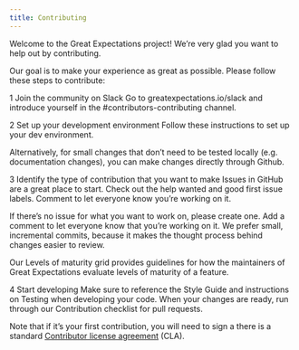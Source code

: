 ```yaml
---
title: Contributing
---
```


Welcome to the Great Expectations project! We’re very glad you want to help out by contributing.

Our goal is to make your experience as great as possible. Please follow these steps to contribute:

1 Join the community on Slack
Go to greatexpectations.io/slack and introduce yourself in the #contributors-contributing channel.

2 Set up your development environment
Follow these instructions to set up your dev environment.

Alternatively, for small changes that don’t need to be tested locally (e.g. documentation changes), you can make changes directly through Github.

3 Identify the type of contribution that you want to make
Issues in GitHub are a great place to start. Check out the help wanted and good first issue labels. Comment to let everyone know you’re working on it.

If there’s no issue for what you want to work on, please create one. Add a comment to let everyone know that you’re working on it. We prefer small, incremental commits, because it makes the thought process behind changes easier to review.

Our Levels of maturity grid provides guidelines for how the maintainers of Great Expectations evaluate levels of maturity of a feature.

4 Start developing
Make sure to reference the Style Guide and instructions on Testing when developing your code. When your changes are ready, run through our Contribution checklist for pull requests.

Note that if it’s your first contribution, you will need to sign a there is a standard [Contributor license agreement](https://docs.greatexpectations.io/en/0.13.8/contributing/miscellaneous.html#contributing-cla)  (CLA).
